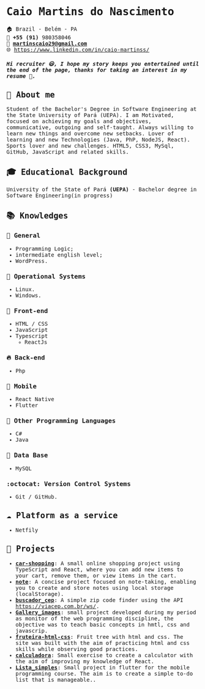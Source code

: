 <samp>
  
# Caio Martins do Nascimento
<!--**Studying web and mobile development with .Net Core, React, and Xamarin.** -->

:house:    Brazil - Belém - PA <br>
:iphone:   **+55 (91)** 980358046 <br>
:email:  **martinscaio29@gmail.com** <br>
🌐  https://www.linkedin.com/in/caio-martinss/

##### Hi recruiter :smiley:, I hope my story keeps you entertained until the end of the page, thanks for taking an interest in my resume :beginner:.

## :bell: About me
Student of the Bachelor's Degree in Software Engineering at the State University of Pará (UEPA). I am Motivated, focused on achieving my goals and objectives, communicative, outgoing and self-taught. Always willing to learn new things and overcome new setbacks. Lover of learning and new Technologies (Java, PhP, NodeJS, React). Sports lover and new challenges. HTML5, CSS3, MySql, GitHub, JavaScript and related skills.

## :mortar_board: Educational Background
University of the State of Pará **(UEPA)** - Bachelor degree in Software Engineering(in progress)  <br>

<!-- ## :computer: Experience

### [Regional Labor Court](https://www.trt8.jus.br/)
* Test analyst with **Selenium Java** (January 2017 - January 2018)
* **Description:**  
   * In search of new challenges, I joined as an intern at TRT8 to learn and grow from more experienced developers. My main task was to write and run test scrips with **selenium web driver** to assert if the product developed was free from bugs and generate reports about the software based on the result of these tests. In addition to that, I also was responsible to write, extend, or correct documentation about test cases.  
-->

## :books: Knowledges

### :pushpin: General
* Programming Logic;
* intermediate english level;
* WordPress.
<!-- * Good knowledge of SQL databases. -->
<!-- * Database Modeling (DER). -->
<!--  * Unit & Integration tests. -->
<!-- * Design Patterns. -->
<!-- * Docker. -->

### :penguin: Operational Systems
* Linux.
* Windows.

### :ocean: Front-end
* HTML / CSS  
* JavaScript
* Typescript
    * ReactJs

 ### :fire: Back-end
<!-- * C#
  * .Net Core  -->
* Php
<!-- * Python
    * Flask   -->
    
### :iphone: Mobile
<!-- * Xamarin -->
* React Native
* Flutter

### :muscle: Other Programming Languages
* C#
* Java 
<!--  * Java 
* kotlin
* Prolog
* TypeScript  -->

### :floppy_disk: Data Base
* MySQL
<!-- * Sql Server
* MongoDB -->

### :octocat: Version Control Systems
* Git / GitHub.

## :cloud: Platform as a service
<!-- * Heroku -->
* Netfily

## :open_file_folder: Projects
* [**car-shopping**](https://car-shoppingg.netlify.app/): A small online shopping project using TypeScript and React, where you can add new items to your cart, remove them, or view items in the cart.
* [**note**](https://cm-note.netlify.app/): A concise project focused on note-taking, enabling you to create and store notes using local storage (localStorage).
* [**buscador_cep**](https://busccep.netlify.app/): A simple zip code finder using the API https://viacep.com.br/ws/.
* [**Gallery_images**](https://github.com/CaioMartinss/Gallery_images): small project developed during my period as monitor of the web programming discipline, the objective was to teach basic concepts in hmtl, css and javascrip.
* [**fruteira-html-css**](https://fruteira-html-css.netlify.app/): Fruit tree with html and css. The site was built with the aim of practicing html and css skills while observing good practices.
* [**calculadora**](https://reactcalc1.netlify.app/): Small exercise to create a calculator with the aim of improving my knowledge of React.
* [**Lista_simples**](https://github.com/CaioMartinss/Lista_simples): Small project in flutter for the mobile programming course. The aim is to create a simple to-do list that is manageable..


<!-- ## :triangular_flag_on_post: What do I study? How do I study?
* I am currently a student at [**Alura**](https://cursos.alura.com.br), seeking knowledge in the aforementioned stacks and best practices,
always aiming to increase my productivity. In addition, I always try to test my new knowledge acquired in a project.
<br><br>
* As I said, I'm always looking forward to putting into practice knowledge learned in a project. Here you can see a [list](https://cursos.alura.com.br/user/renanrosa/fullCertificate/a57890dbb6b700bf240ff749ebfd913e) with all courses I have finished. 
<br><br>
* In addition to all I've already written, I attempt to improve my knowledge of stacks and technologies that I already know. I also try to get to know more about a subject by researching, reading books, or listening to podcasts. I solve most of my daily problems with researches, I'm adept at **agile methodologies** like **Scrum**.


## 📕 Published articles 




## ⛑️ Volunteer Work  -->


</samp>
